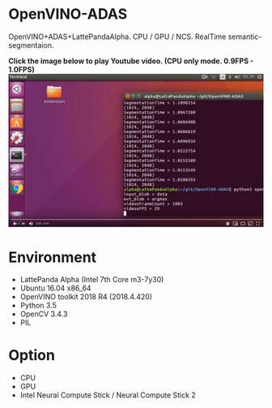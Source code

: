 # OpenVINO-ADAS
OpenVINO+ADAS+LattePandaAlpha. CPU / GPU / NCS. RealTime semantic-segmentaion.  
  
**Click the image below to play Youtube video. (CPU only mode. 0.9FPS - 1.0FPS)**  
[![sample](./media/sample.jpg)](https://youtu.be/R0dtm30qazM)  

# Environment
- LattePanda Alpha (Intel 7th Core m3-7y30)
- Ubuntu 16.04 x86_64
- OpenVINO toolkit 2018 R4 (2018.4.420)
- Python 3.5
- OpenCV 3.4.3
- PIL

# Option

- CPU
- GPU
- Intel Neural Compute Stick / Neural Compute Stick 2
